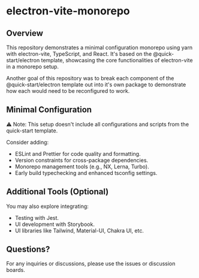 # electron-vite-monorepo

## Overview
This repository demonstrates a minimal configuration monorepo using yarn with electron-vite, TypeScript, and React. It's based on the @quick-start/electron template, showcasing the core functionalities of electron-vite in a monorepo setup.

Another goal of this repository was to break each component of the @quick-start/electron template out into it's own package to demonstrate how each would need to be reconfigured to work.

## Minimal Configuration
⚠️ Note: This setup doesn't include all configurations and scripts from the quick-start template.

Consider adding:
- ESLint and Prettier for code quality and formatting.
- Version constraints for cross-package dependencies.
- Monorepo management tools (e.g., NX, Lerna, Turbo).
- Early build typechecking and enhanced tsconfig settings.

## Additional Tools (Optional)
You may also explore integrating:
- Testing with Jest.
- UI development with Storybook.
- UI libraries like Tailwind, Material-UI, Chakra UI, etc.

## Questions?
For any inquiries or discussions, please use the issues or discussion boards.
